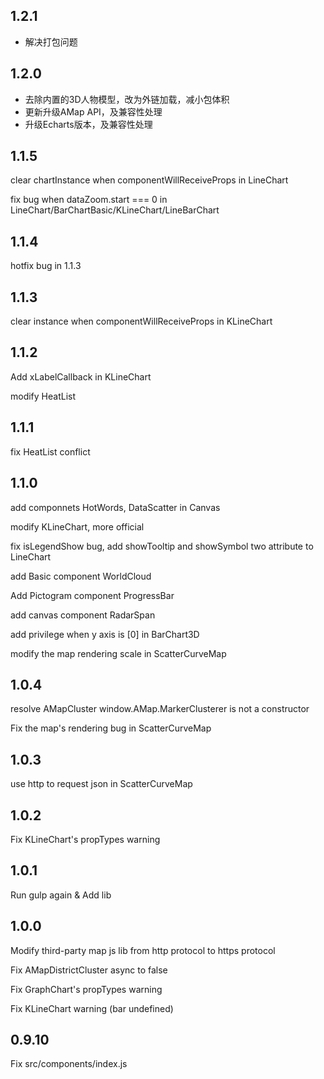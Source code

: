 ## 1.2.1

- 解决打包问题

## 1.2.0

- 去除内置的3D人物模型，改为外链加载，减小包体积
- 更新升级AMap API，及兼容性处理
- 升级Echarts版本，及兼容性处理

## 1.1.5

clear chartInstance when componentWillReceiveProps in LineChart

fix bug when dataZoom.start === 0 in LineChart/BarChartBasic/KLineChart/LineBarChart

## 1.1.4

hotfix bug in 1.1.3

## 1.1.3

clear instance when componentWillReceiveProps in KLineChart

## 1.1.2

Add xLabelCallback in KLineChart

modify HeatList

## 1.1.1

fix HeatList conflict

## 1.1.0

add componnets HotWords, DataScatter in Canvas

modify KLineChart, more official

fix isLegendShow bug, add showTooltip and showSymbol two attribute to LineChart

add Basic component WorldCloud

Add Pictogram component ProgressBar

add canvas component RadarSpan

add privilege when y axis is [0] in BarChart3D

modify the map rendering scale in ScatterCurveMap

## 1.0.4

resolve AMapCluster window.AMap.MarkerClusterer is not a constructor

Fix the map's rendering bug in ScatterCurveMap

## 1.0.3

use http to request json in ScatterCurveMap

## 1.0.2

Fix KLineChart's propTypes warning

## 1.0.1

Run gulp again & Add lib

## 1.0.0

Modify third-party map js lib from http protocol to https protocol

Fix AMapDistrictCluster async to false

Fix GraphChart's propTypes warning

Fix KLineChart warning (bar undefined)

## 0.9.10

Fix src/components/index.js
